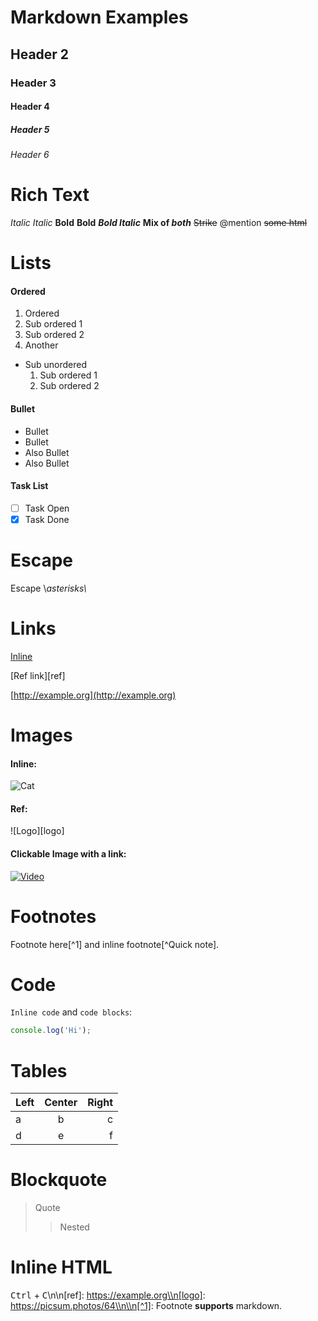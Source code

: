 # Markdown Examples

## Header 2

### Header 3

#### Header 4

##### Header 5

###### Header 6

# Rich Text

*Italic* *Italic* **Bold** **Bold** ***Bold Italic*** **Mix of *both*** ~~Strike~~ @mention <del>some html</del>

# Lists

#### Ordered

1.  Ordered
2.  Sub ordered 1
3.  Sub ordered 2
4.  Another

*   Sub unordered
    1.  Sub ordered 1
    2.  Sub ordered 2

#### Bullet

*   Bullet
*   Bullet
*   Also Bullet
*   Also Bullet

#### Task List

*   [ ]  Task Open
*   [x]  Task Done

# Escape

Escape \\*asterisks\\*

# Links

[Inline](https://example.com)

[Ref link][ref]

[http://example.org](http://example.org)

# Images

#### Inline:

![Cat](https://picsum.photos/100)

#### Ref:

![Logo][logo]

#### Clickable Image with a link:

[![Video](https://picsum.photos/120)](https://youtu.be/dQw4w9WgXcQ)

# Footnotes

Footnote here[^1] and inline footnote[^Quick note].


# Code

`Inline code` and `code blocks`:

```js
console.log('Hi');
```

# Tables

| Left | Center | Right |
| --- | :--: | ---:
| a | b | c |
| d | e | f |

# Blockquote

> Quote
> 
> > Nested

# Inline HTML

<kbd>Ctrl</kbd> + <kbd>C</kbd>\\n\\n[ref]: https://example.org\\n[logo]: https://picsum.photos/64\\n\\n[^1]: Footnote **supports** markdown.
